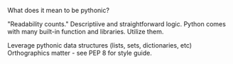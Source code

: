 What does it mean to be pythonic?

"Readability counts."
Descriptiive and straightforward logic.
Python comes with many built-in function and libraries. Utilize them.

Leverage pythonic data structures (lists, sets, dictionaries, etc)
Orthographics matter - see PEP 8 for style guide.